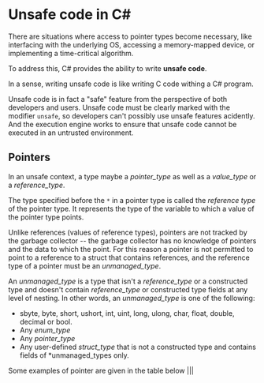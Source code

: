 # Unsafe code in C#

There are situations where access to pointer types become necessary,
like interfacing with the underlying OS, accessing a memory-mapped device,
or implementing a time-critical algorithm.

To address this, C# provides the ability to write **unsafe code**.

In a sense, writing unsafe code is like writing C code withing a C# program.

Unsafe code is in fact a "safe" feature from the perspective of both developers
and users. Unsafe code must be clearly marked with the modifier `unsafe`, so
developers can't possibly use unsafe features acidently. And the execution
engine works to ensure that unsafe code cannot be executed in an untrusted
environment.

## Pointers

In an unsafe context, a type maybe a *pointer_type* as well as a *value_type*
or a *reference_type*.

The type specified before the `*` in a pointer type is called the
*reference type* of the pointer type. It represents the type of the variable
to which a value of the pointer type points.

Unlike references (values of reference types), pointers are not tracked by the
garbage collector -- the garbage collector has no knowledge of pointers and
the data to which the point. For this reason a pointer is not permitted to
point to a reference to a struct that contains references, and the
reference type of a pointer must be an *unmanaged_type*.

An *unmanaged_type* is a type that isn't a *reference_type* or a constructed
type and doesn't contain *reference_type* or constructed type fields at any
level of nesting. In other words, an *unmanaged_type* is one of the following:

* sbyte, byte, short, ushort, int, uint, long, ulong, char, float, double,
decimal or bool.
* Any *enum_type*
* Any *pointer_type*
* Any user-defined *struct_type* that is not a constructed type and contains
fields of *unmanaged_types only.

Some examples of pointer are given in the table below
|||